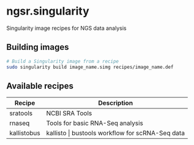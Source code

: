 # ngsr.singularity
Singularity image recipes for NGS data analysis

## Building images

```bash
# Build a Singularity image from a recipe
sudo singularity build image_name.simg recipes/image_name.def
```

## Available recipes

| Recipe              | Description                                               |
|---------------------|-----------------------------------------------------------|
| sratools            | NCBI SRA Tools                                            |
| rnaseq              | Tools for basic RNA-Seq analysis                          |
| kallistobus         | kallisto \| bustools workflow for scRNA-Seq data          |
